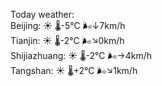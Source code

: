 Today weather:  
Beijing: ☀️ 🌡️-5°C 🌬️↓7km/h  
Tianjin: ☀️ 🌡️-2°C 🌬️↘0km/h  
Shijiazhuang: ☀️ 🌡️-2°C 🌬️→4km/h  
Tangshan: ☀️ 🌡️+2°C 🌬️↘1km/h  
